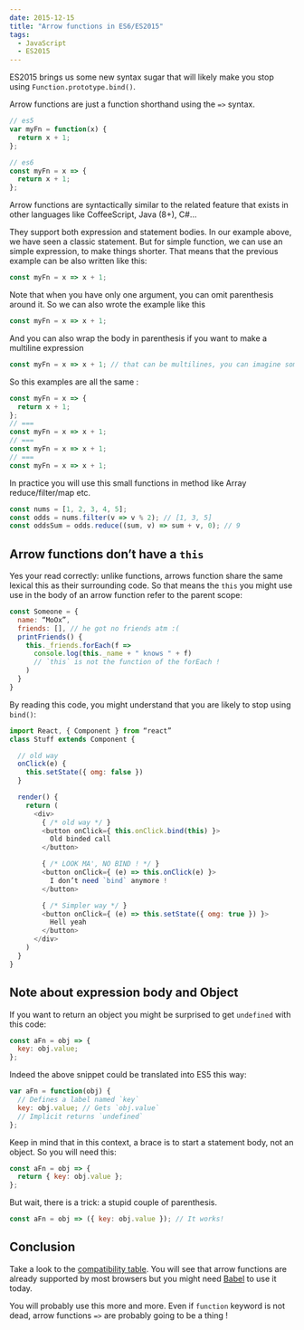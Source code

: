 ```yaml
---
date: 2015-12-15
title: "Arrow functions in ES6/ES2015"
tags:
  - JavaScript
  - ES2015
---
```


ES2015 brings us some new syntax sugar that will likely make you stop using
`Function.prototype.bind()`.

Arrow functions are just a function shorthand using the `=>` syntax.

```js
// es5
var myFn = function(x) {
  return x + 1;
};

// es6
const myFn = x => {
  return x + 1;
};
```

Arrow functions are syntactically similar to the related feature that exists in
other languages like CoffeeScript, Java (8+), C#…

They support both expression and statement bodies. In our example above, we have
seen a classic statement. But for simple function, we can use an simple
expression, to make things shorter. That means that the previous example can be
also written like this:

```js
const myFn = x => x + 1;
```

Note that when you have only one argument, you can omit parenthesis around it.
So we can also wrote the example like this

```js
const myFn = x => x + 1;
```

And you can also wrap the body in parenthesis if you want to make a multiline
expression

```js
const myFn = x => x + 1; // that can be multilines, you can imagine some JSX here ;)
```

So this examples are all the same :

```js
const myFn = x => {
  return x + 1;
};
// ===
const myFn = x => x + 1;
// ===
const myFn = x => x + 1;
// ===
const myFn = x => x + 1;
```

In practice you will use this small functions in method like Array
reduce/filter/map etc.

```js
const nums = [1, 2, 3, 4, 5];
const odds = nums.filter(v => v % 2); // [1, 3, 5]
const oddsSum = odds.reduce((sum, v) => sum + v, 0); // 9
```

## Arrow functions don’t have a `this`

Yes your read correctly: unlike functions, arrows function share the same
lexical this as their surrounding code. So that means the `this` you might use
use in the body of an arrow function refer to the parent scope:

```js
const Someone = {
  name: “MoOx”,
  friends: [], // he got no friends atm :(
  printFriends() {
    this._friends.forEach(f =>
      console.log(this._name + " knows " + f)
      // `this` is not the function of the forEach !
    )
  }
}
```

By reading this code, you might understand that you are likely to stop using
`bind()`:

```js
import React, { Component } from “react”
class Stuff extends Component {

  // old way
  onClick(e) {
    this.setState({ omg: false })
  }

  render() {
    return (
      <div>
        { /* old way */ }
        <button onClick={ this.onClick.bind(this) }>
          Old binded call
        </button>

        { /* LOOK MA', NO BIND ! */ }
        <button onClick={ (e) => this.onClick(e) }>
          I don’t need `bind` anymore !
        </button>

        { /* Simpler way */ }
        <button onClick={ (e) => this.setState({ omg: true }) }>
          Hell yeah
        </button>
      </div>
    )
  }
}
```

## Note about expression body and Object

If you want to return an object you might be surprised to get `undefined` with
this code:

```js
const aFn = obj => {
  key: obj.value;
};
```

Indeed the above snippet could be translated into ES5 this way:

```js
var aFn = function(obj) {
  // Defines a label named `key`
  key: obj.value; // Gets `obj.value`
  // Implicit returns `undefined`
};
```

Keep in mind that in this context, a brace is to start a statement body, not an
object. So you will need this:

```js
const aFn = obj => {
  return { key: obj.value };
};
```

But wait, there is a trick: a stupid couple of parenthesis.

```js
const aFn = obj => ({ key: obj.value }); // It works!
```

## Conclusion

Take a look to the
[compatibility table](https://kangax.github.io/compat-table/es6/#test-arrow_functions).
You will see that arrow functions are already supported by most browsers but you
might need [Babel](http://babeljs.io) to use it today.

You will probably use this more and more. Even if `function` keyword is not
dead, arrow functions `=>` are probably going to be a thing !
